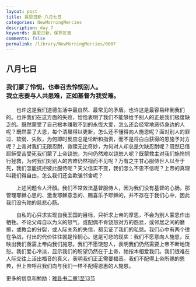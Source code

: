 ```yaml
---
layout: post
title: 晨恩日新 八月七日
categories: NewMorningMercies
description: day 7
keywords: 晨恩日新，保罗区普
comments: false
permalink: /library/NewMorningMercies/0807
---
```


## 八月七日

### 我们蒙了怜悯，也奉召去怜悯别人。 <br> 我立志要与人共患难，正如基督为我受难。

&emsp;&emsp;也许这是我们道德生活中最自然、最常见的矛盾。也许这是最容易绊倒我们的。也许我们在这方面的失败，恰恰表明了我们不能够给予别人的正是我们极度缺乏的。既然蒙受了自己根本赚取不到的永恆大爱，怎么还会经常地恶待身边的人呢？既然蒙了大恩，每个清晨得以更新，怎么还不懂得向人施恩呢？面对别人的罪过、软弱、失败，为何即时反应总是论断和指责，而不是将白白获得的恩施予对方呢？上帝对我们无限忍耐，救赎无比奇妙，为何对人却总是欠缺忍耐呢？既然已借耶稣受苦受死我们蒙了上帝饶恕，为何仍然难以饶恕人呢？既蒙救主对我们施怜悯行拯救，为何我们对别人的苦难仍然视而不见呢？万有之主甘心服侍世人以至于死，我们怎能抗拒彼此服侍呢？天父信实不变，我们怎么不忠不信呢？上帝的真理叫我们得自由，怎么我们还会欺骗邻舍呢？

&emsp;&emsp;上述问题令人汗顏。我们不常效法基督服侍人，因为我们没有基督的心肠。那管理耶稣心思的、激发耶稣意念的、赐喜乐予耶稣的，并不存在于我们心中，因此我们没有祂的慈悲心肠。

&emsp;&emsp;自私的心只求实现自我王国的目标，只祈求上帝的厚恩，不会为别人蒙恩作出牺牲。不论父母自以为义的怒气，或配偶不肯饶恕对方的怨忿，或邻居之间的磨擦，或教会的分裂，或人际关系的失信，都见证了我们的私慾。我们心中有两个律在争战，付出的代价往往就是怜悯心。这是可悲的现实：我们不愿意向人施恩，反映出我们亟需上帝向我们施恩。我们不愿饶恕人，表明我们仍然需要上帝不断地饶恕。我们爱心冷淡，显示我们的盼望仍然在于上帝，祂按本相爱我们。我们很难在人际交往上活出福音的真义，表明我们正正需要福音。我们不配得上帝所赐的恩典，但上帝呼召我们向与我们一样不配得恩惠的人施恩。

更多的信息和勉励：[雅各书二章1至13节]()
